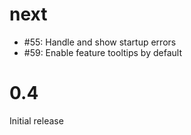 next
====

 * #55: Handle and show startup errors
 * #59: Enable feature tooltips by default

0.4
===

Initial release